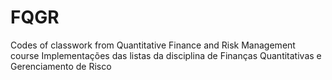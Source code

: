 # FQGR
Codes of classwork from Quantitative Finance and Risk Management course
Implementações das listas da disciplina de Finanças Quantitativas e Gerenciamento de Risco

